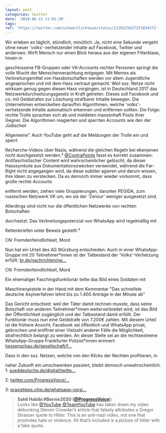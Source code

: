 ```yaml
---
layout: post
categories: twitter
date: '2019-06-13 11:01:30'
tags: 
ref: 'https://twitter.com/schwarzlichtwue/status/1139125637371834371'
---
```

Wir erleben es täglich, stündlich, minütlich. Ja, nicht eine Sekunde vergeht ohne neuer 'volks'-verhetzender Inhalte auf Facebook, Twitter und anderswo. 
Wirft Mensch nur einen Blick heraus aus der eigenen Filterblase, hinein in

geschlossene FB-Gruppen oder VK-Accounts rechter Personen springt die volle Wucht der Menschenverachtung entgegen. Mit Memes als Verbreitungsmittel von Hassbotschaften werden vor allem Jugendliche 
angesprochen und mit dem Hass vertraut gemacht. Weil soz. Netze nicht wirksam genug gegen diesen Hass vorgingen, ist in Deutschland 2017 das Netzwerkdurchsetzungsgesetz in Kraft getreten. Dieses soll Facebook und co. mit Geldstrafen zur Löschung strafbarer Inhalte bewegen. 
Die Unternehmen entwickelten daraufhin Algorithmen, welche 'volks'-verhetzende Inhalte automatisch erkennen und entfernen sollten. Die Folge: rechte Trolle sprachen sich ab und meldeten massenhaft Posts ihrer Gegner. 
Die Algorithmen reagierten und sperrten Accounts wie den der Jüdischen

Allgemeine¹. Auch YouTube geht auf die Meldungen der Trolle ein und sperrt

Recherche-Videos über Nazis, während die gleichen Regeln bei ebenjenen nicht durchgesetzt werden.² 
[@ContraPoints](https://twitter.com/ContraPoints) fasst es korrekt zusammen: Antifaschistischer Content wird wahrscheinlicher gelöscht, da dieser Hasssymbole aus Dokumentationszwecken verwendet, während die Far-Right nicht angegangen wird, da diese subtiler agieren und darum wissen, ihre Ideen zu verstecken. 
Da es dennoch immer wieder vorkommt, dass große rechte Accounts

entfernt werden, ziehen viele Gruppierungen, darunter PEGIDA, zum russischen Netzwerk VK um, wo sie der 'Zensur' weniger ausgesetzt sind.


Allerdings sind nicht nur die öffentlichen Netzwerke von rechten Botschaften

durchsetzt. Das Verbreitungspotenzial von WhatsApp wird regelmäßig mit

Kettenbriefen unter Beweis gestellt.³


CN: Fremdenfeindlichkeit, Mord



Nun hat ein Urteil des AG Würzburg entschieden: Auch in einer WhatsApp-Gruppe mit 20 Teilnehmer\*innen ist der Tatbestand der 'Volks'-Verhetzung erfüllt: [br.de/nachrichten/ne…](https://www.br.de/nachrichten/netzwelt/volksverhetzung-auf-whatsapp-urteil-koennte-signalwirkung-haben,RT9Mkiw)


CN: Fremdenfeindlichkeit, Mord



Ein ehemaliger Faschingsfunktionär teilte das Bild eines Soldaten mit

Maschinenpistole in der Hand mit dem Kommentar "Das schnellste deutsche Asylverfahren lehnt bis zu 1.400 Anträge in der Minute ab"


Das Gericht entschied: weil der Täter damit rechnen musste, dass seine Botschaft von anderen Teilnehmer\*innen weiterverbreitet wird, ist das Bild der Öffentlichkeit zugänglich und der Tatbestand damit erfüllt. Der Funktionär muss nun eine Geldstrafe von 7.200€ zahlen. 
Mit diesem Urteil ist die frühere Ansicht, Facebook sei öffentlich und WhatsApp privat, gebrochen und eröffnet einer Vielzahl anderer Fälle die Möglichkeit, strafrechtlich belangt zu werden. 
An dieser Stelle sei an die rechtsextreme WhatsApp-Gruppe Frankfurter Polizist\*innen erinnert: [hessenschau.de/gesellschaft/f…](https://www.hessenschau.de/gesellschaft/frankfurter-polizei-skandal-rechtsextreme-whatsapp-gruppe-hiess-itiot,rechte-whatsappgruppe-bei-polizei-100.html)



Dass in den soz. Netzen, welche von den Klicks der Rechten profitieren, in

naher Zukunft ein umschwenken passiert, bleibt dennoch unwahrscheinlich. 
1: [sueddeutsche.de/digital/twitte…](https://www.sueddeutsche.de/digital/twitter-sperre-block-juedische-allgemeine-medien-zensur-1.4444766)

2: [twitter.com/ProgressVoice/…](https://twitter.com/ProgressVoice/status/1138167987846836229)

3: [praxistipps.chip.de/whatsapp-vorsi…](https://praxistipps.chip.de/whatsapp-vorsicht-vor-diesen-kettenbriefen_37162)


> <b>Sahil Habibi #Bernie2020 ([@ProgressVoice](https://twitter.com/ProgressVoice)):</b>  
>Looks like [@YouTube](https://twitter.com/YouTube) [@TeamYouTube](https://twitter.com/TeamYouTube) has taken down my video debunking Steven Crowder’s article that falsely attributes a Gregor Strasser quote to Hitler. This is an anti-nazi video, not one that promotes hate or violence. All that’s included is a picture of hitler with a fake quote.   

